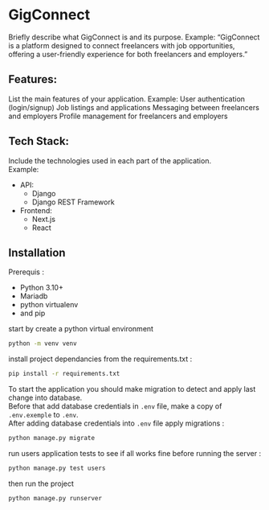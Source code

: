 # GigConnect

  Briefly describe what GigConnect is and its purpose.
  Example: “GigConnect is a platform designed to connect freelancers with job opportunities, offering a user-friendly experience for both freelancers and employers.”

## Features:

  List the main features of your application.
  Example:
      User authentication (login/signup)
      Job listings and applications
      Messaging between freelancers and employers
      Profile management for freelancers and employers

## Tech Stack:

  Include the technologies used in each part of the application.  
  Example:  
  * API:
    - Django
    - Django REST Framework
  * Frontend:
    - Next.js
    - React

## Installation

Prerequis :
- Python 3.10+
- Mariadb
- python virtualenv
- and pip

start by create a python virtual environment  
```bash
python -m venv venv 
```
install project dependancies from the requirements.txt :
```bash
pip install -r requirements.txt
```
To start the application you should make migration to detect and apply last change into database.  
Before that add database credentials in `.env` file, make a copy of `.env.exemple` to `.env`.  
After adding database credentials into `.env` file apply migrations :
```bash
python manage.py migrate
```
run users application tests to see if all works fine before running the server : 
```bash
python manage.py test users
```
then run the project 
```bash
python manage.py runserver
```
